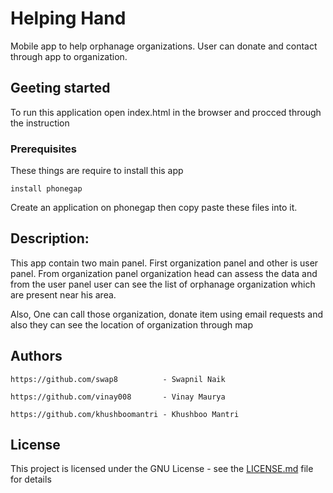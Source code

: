 # Helping Hand

Mobile app to help orphanage organizations. User can donate and contact through app to organization.

## Geeting started
To run this application open index.html in the browser and procced through the 
instruction

### Prerequisites

These things are require to install this app

````
install phonegap
````

Create an application on phonegap then copy paste these files into it.


## Description:

This app contain two main panel. First organization panel and other is user panel. From organization panel organization head can assess the data and from the user panel 
user can see the list of orphanage organization which are present near his area.

Also,
One can call those organization, donate item using email requests and also they can see the location of organization through map

## Authors
````
https://github.com/swap8          - Swapnil Naik
````
````
https://github.com/vinay008       - Vinay Maurya
````
````
https://github.com/khushboomantri - Khushboo Mantri
````

## License

This project is licensed under the GNU License - see the [LICENSE.md](LICENSE.md) file for details


